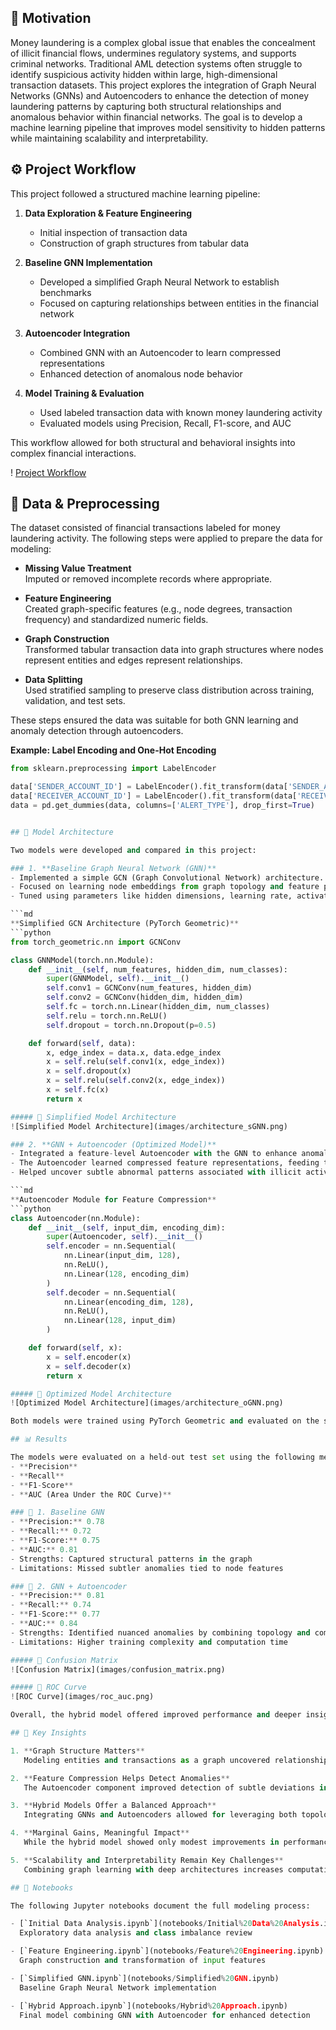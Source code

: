 ## 🧠 Motivation

Money laundering is a complex global issue that enables the concealment of illicit financial flows, undermines regulatory systems, and supports criminal networks. Traditional AML detection systems often struggle to identify suspicious activity hidden within large, high-dimensional transaction datasets. This project explores the integration of Graph Neural Networks (GNNs) and Autoencoders to enhance the detection of money laundering patterns by capturing both structural relationships and anomalous behavior within financial networks. The goal is to develop a machine learning pipeline that improves model sensitivity to hidden patterns while maintaining scalability and interpretability.

## ⚙️ Project Workflow

This project followed a structured machine learning pipeline:

1. **Data Exploration & Feature Engineering**  
   - Initial inspection of transaction data  
   - Construction of graph structures from tabular data  

2. **Baseline GNN Implementation**  
   - Developed a simplified Graph Neural Network to establish benchmarks  
   - Focused on capturing relationships between entities in the financial network  

3. **Autoencoder Integration**  
   - Combined GNN with an Autoencoder to learn compressed representations  
   - Enhanced detection of anomalous node behavior  

4. **Model Training & Evaluation**  
   - Used labeled transaction data with known money laundering activity  
   - Evaluated models using Precision, Recall, F1-score, and AUC  

This workflow allowed for both structural and behavioral insights into complex financial interactions.

! [Project Workflow](images/project_workflow.png)

## 📂 Data & Preprocessing

The dataset consisted of financial transactions labeled for money laundering activity. The following steps were applied to prepare the data for modeling:

- **Missing Value Treatment**  
  Imputed or removed incomplete records where appropriate.

- **Feature Engineering**  
  Created graph-specific features (e.g., node degrees, transaction frequency) and standardized numeric fields.

- **Graph Construction**  
  Transformed tabular transaction data into graph structures where nodes represent entities and edges represent relationships.

- **Data Splitting**  
  Used stratified sampling to preserve class distribution across training, validation, and test sets.

These steps ensured the data was suitable for both GNN learning and anomaly detection through autoencoders.

**Example: Label Encoding and One-Hot Encoding**
```python
from sklearn.preprocessing import LabelEncoder

data['SENDER_ACCOUNT_ID'] = LabelEncoder().fit_transform(data['SENDER_ACCOUNT_ID'])
data['RECEIVER_ACCOUNT_ID'] = LabelEncoder().fit_transform(data['RECEIVER_ACCOUNT_ID'])
data = pd.get_dummies(data, columns=['ALERT_TYPE'], drop_first=True)


## 🧱 Model Architecture

Two models were developed and compared in this project:

### 1. **Baseline Graph Neural Network (GNN)**
- Implemented a simple GCN (Graph Convolutional Network) architecture.
- Focused on learning node embeddings from graph topology and feature propagation.
- Tuned using parameters like hidden dimensions, learning rate, activation function, and dropout rate.

```md
**Simplified GCN Architecture (PyTorch Geometric)**
```python
from torch_geometric.nn import GCNConv

class GNNModel(torch.nn.Module):
    def __init__(self, num_features, hidden_dim, num_classes):
        super(GNNModel, self).__init__()
        self.conv1 = GCNConv(num_features, hidden_dim)
        self.conv2 = GCNConv(hidden_dim, hidden_dim)
        self.fc = torch.nn.Linear(hidden_dim, num_classes)
        self.relu = torch.nn.ReLU()
        self.dropout = torch.nn.Dropout(p=0.5)

    def forward(self, data):
        x, edge_index = data.x, data.edge_index
        x = self.relu(self.conv1(x, edge_index))
        x = self.dropout(x)
        x = self.relu(self.conv2(x, edge_index))
        x = self.fc(x)
        return x

##### 📌 Simplified Model Architecture
![Simplified Model Architecture](images/architecture_sGNN.png)

### 2. **GNN + Autoencoder (Optimized Model)**
- Integrated a feature-level Autoencoder with the GNN to enhance anomaly detection.
- The Autoencoder learned compressed feature representations, feeding them into the GNN.
- Helped uncover subtle abnormal patterns associated with illicit activity.

```md
**Autoencoder Module for Feature Compression**
```python
class Autoencoder(nn.Module):
    def __init__(self, input_dim, encoding_dim):
        super(Autoencoder, self).__init__()
        self.encoder = nn.Sequential(
            nn.Linear(input_dim, 128),
            nn.ReLU(),
            nn.Linear(128, encoding_dim)
        )
        self.decoder = nn.Sequential(
            nn.Linear(encoding_dim, 128),
            nn.ReLU(),
            nn.Linear(128, input_dim)
        )

    def forward(self, x):
        x = self.encoder(x)
        x = self.decoder(x)
        return x

##### 📌 Optimized Model Architecture
![Optimized Model Architecture](images/architecture_oGNN.png)

Both models were trained using PyTorch Geometric and evaluated on the same data splits to ensure comparability.

## 📊 Results

The models were evaluated on a held-out test set using the following metrics:
- **Precision**
- **Recall**
- **F1-Score**
- **AUC (Area Under the ROC Curve)**

### 🔹 1. Baseline GNN
- **Precision:** 0.78  
- **Recall:** 0.72  
- **F1-Score:** 0.75  
- **AUC:** 0.81  
- Strengths: Captured structural patterns in the graph  
- Limitations: Missed subtler anomalies tied to node features

### 🔹 2. GNN + Autoencoder
- **Precision:** 0.81  
- **Recall:** 0.74  
- **F1-Score:** 0.77  
- **AUC:** 0.84  
- Strengths: Identified nuanced anomalies by combining topology and compressed features  
- Limitations: Higher training complexity and computation time

##### 📌 Confusion Matrix
![Confusion Matrix](images/confusion_matrix.png)

##### 📌 ROC Curve
![ROC Curve](images/roc_auc.png)

Overall, the hybrid model offered improved performance and deeper insights into suspicious network behavior.

## 🎯 Key Insights

1. **Graph Structure Matters**  
   Modeling entities and transactions as a graph uncovered relationships that traditional flat models may overlook.

2. **Feature Compression Helps Detect Anomalies**  
   The Autoencoder component improved detection of subtle deviations in behavior that alone might not raise suspicion.

3. **Hybrid Models Offer a Balanced Approach**  
   Integrating GNNs and Autoencoders allowed for leveraging both topological and feature-based signals.

4. **Marginal Gains, Meaningful Impact**  
   While the hybrid model showed only modest improvements in performance metrics, it demonstrated stronger generalization and interpretability—crucial in sensitive domains like anti-money laundering.

5. **Scalability and Interpretability Remain Key Challenges**  
   Combining graph learning with deep architectures increases computational demands, highlighting the need for more efficient model design in future iterations.

## 📒 Notebooks

The following Jupyter notebooks document the full modeling process:

- [`Initial Data Analysis.ipynb`](notebooks/Initial%20Data%20Analysis.ipynb)  
  Exploratory data analysis and class imbalance review

- [`Feature Engineering.ipynb`](notebooks/Feature%20Engineering.ipynb)  
  Graph construction and transformation of input features

- [`Simplified GNN.ipynb`](notebooks/Simplified%20GNN.ipynb)  
  Baseline Graph Neural Network implementation

- [`Hybrid Approach.ipynb`](notebooks/Hybrid%20Approach.ipynb)  
  Final model combining GNN with Autoencoder for enhanced detection
